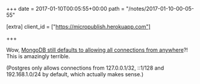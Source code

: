 +++
date = 2017-01-10T00:05:55+00:00
path = "/notes/2017-01-10-00-05-55"

[extra]
client_id = ["https://micropublish.herokuapp.com"]

+++

<p>Wow, <a href="https://www.bleepingcomputer.com/news/security/mongodb-apocalypse-is-here-as-ransom-attacks-hit-10-000-servers/">MongoDB still defaults to allowing all connections from anywhere</a>?! This is amazingly terrible.</p>
<p>(Postgres only allows connections from 127.0.0.1/32, ::1/128 and 192.168.1.0/24 by default, which actually makes sense.)</p>